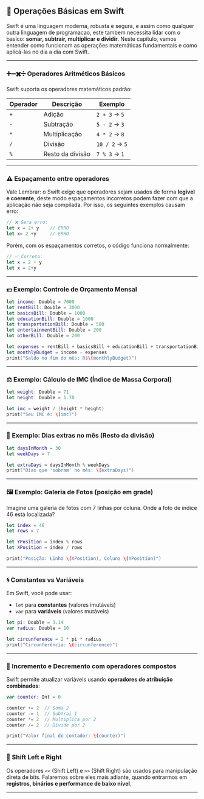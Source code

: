 ## 📘 Operações Básicas em Swift

Swift é uma linguagem moderna, robusta e segura, e assim como qualquer outra linguagem de programacao, este tambem necessita lidar com o basico: **somar, subtrair, multiplicar e dividir**. Neste capítulo, vamos entender como funcionam as operações matemáticas fundamentais e como aplicá-las no dia a dia com Swift.

---

### ➕➖✖️➗ Operadores Aritméticos Básicos

Swift suporta os operadores matemáticos padrão:

| Operador | Descrição       | Exemplo       |
|----------|------------------|---------------|
| `+`      | Adição           | `2 + 3` → `5` |
| `-`      | Subtração        | `5 - 2` → `3` |
| `*`      | Multiplicação    | `4 * 2` → `8` |
| `/`      | Divisão          | `10 / 2` → `5`|
| `%`      | Resto da divisão | `7 % 3` → `1` |

---

### ⚠️ Espaçamento entre operadores

Vale Lembrar: o Swift exige que operadores sejam usados de forma **legível e coerente**, deste modo espaçamentos incorretos podem fazer com que a aplicação não seja compilada. Por isso, os seguintes exemplos causam erro:

```swift
// ❌ Gera erro:
let x = 2+ y    // ERRO
let x= 2 +y     // ERRO
```

Porém, com os espaçamentos corretos, o código funciona normalmente:

```swift
// ✅ Correto:
let x = 2 + y
let x = 2+y
```

---

### 💵 Exemplo: Controle de Orçamento Mensal

```swift
let income: Double = 7000
let rentBill: Double = 3000
let basicsBill: Double = 1000
let educationBill: Double = 1000
let transportationBill: Double = 500
let entertainmentBill: Double = 200
let otherBill: Double = 200

let expenses = rentBill + basicsBill + educationBill + transportationBill + entertainmentBill + otherBill
let monthlyBudget = income - expenses
print("Saldo no fim do mês: R$\(monthlyBudget)")
```

---

### ⚖️ Exemplo: Cálculo de IMC (Índice de Massa Corporal)

```swift
let weight: Double = 71
let height: Double = 1.70

let imc = weight / (height * height)
print("Seu IMC é: \(imc)")
```

---

### 📆 Exemplo: Dias extras no mês (Resto da divisão)

```swift
let daysInMonth = 30
let weekDays = 7

let extraDays = daysInMonth % weekDays
print("Dias que 'sobram' no mês: \(extraDays)")
```

---

### 🖼️ Exemplo: Galeria de Fotos (posição em grade)

Imagine uma galeria de fotos com 7 linhas por coluna. Onde a foto de índice 46 está localizada?

```swift
let index = 46
let rows = 7

let YPosition = index % rows
let XPosition = index / rows

print("Posição: Linha \(XPosition), Coluna \(YPosition)")
```

---

### 🌀 Constantes vs Variáveis

Em Swift, você pode usar:

- `let` para **constantes** (valores imutáveis)
- `var` para **variáveis** (valores mutáveis)

```swift
let pi: Double = 3.14
var radius: Double = 10

let circunference = 2 * pi * radius
print("Circunferência: \(circunference)")
```

---

### 🔁 Incremento e Decremento com operadores compostos

Swift permite atualizar variáveis usando **operadores de atribuição combinados**:

```swift
var counter: Int = 0

counter += 2  // Soma 2
counter -= 1  // Subtrai 1
counter *= 2  // Multiplica por 2
counter /= 2  // Divide por 2

print("Valor final do contador: \(counter)")
```

---

### 🚧 Shift Left e Right

Os operadores `<<` (Shift Left) e `>>` (Shift Right) são usados para manipulação direta de bits. Falaremos sobre eles mais adiante, quando entrarmos em **registros, binários e performance de baixo nível**.

---
